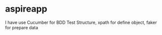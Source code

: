 # aspireapp

I have use Cucumber for BDD Test Structure, xpath for define object, faker for prepare data

